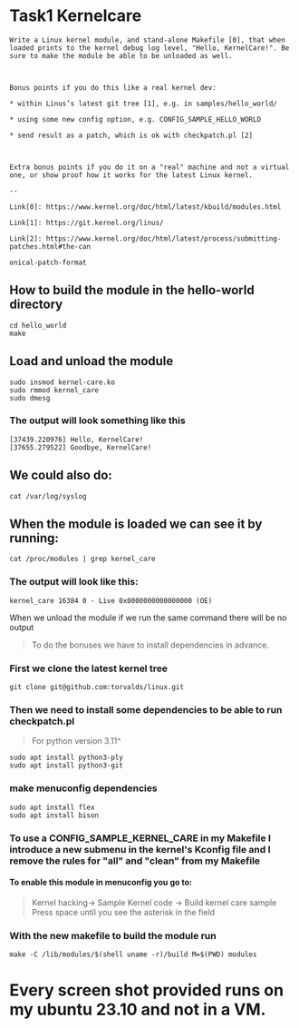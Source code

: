 # Task1 Kernelcare

~~~
Write a Linux kernel module, and stand-alone Makefile [0], that when loaded prints to the kernel debug log level, "Hello, KernelCare!". Be sure to make the module be able to be unloaded as well.

                                        

Bonus points if you do this like a real kernel dev:

* within Linus’s latest git tree [1], e.g. in samples/hello_world/

* using some new config option, e.g. CONFIG_SAMPLE_HELLO_WORLD

* send result as a patch, which is ok with checkpatch.pl [2]

                                        

Extra bonus points if you do it on a "real" machine and not a virtual one, or show proof how it works for the latest Linux kernel.

--

Link[0]: https://www.kernel.org/doc/html/latest/kbuild/modules.html

Link[1]: https://git.kernel.org/linus/                

Link[2]: https://www.kernel.org/doc/html/latest/process/submitting-patches.html#the-can

onical-patch-format
~~~

## How to build the module in the hello-world directory
~~~
cd hello_world
make
~~~

## Load and unload the module
~~~
sudo insmod kernel-care.ko
sudo rmmod kernel_care
sudo dmesg
~~~

### The output will look something like this
~~~
[37439.220976] Hello, KernelCare!
[37655.279522] Goodbye, KernelCare!
~~~

## We could also do:

~~~
cat /var/log/syslog
~~~

## When the module is loaded we can see it by running:
~~~
cat /proc/modules | grep kernel_care
~~~

### The output will look like this:
~~~
kernel_care 16384 0 - Live 0x0000000000000000 (OE)
~~~
When we unload the module if we run the same command there will be no output  

> To do the bonuses we have to install dependencies in advance.  
### First we clone the latest kernel tree
~~~
git clone git@github.com:torvalds/linux.git
~~~

### Then we need to install some dependencies to be able to run checkpatch.pl
>For python version 3.11^
~~~
sudo apt install python3-ply
sudo apt install python3-git
~~~

### make menuconfig dependencies
~~~
sudo apt install flex
sudo apt install bison
~~~

### To use a CONFIG_SAMPLE_KERNEL_CARE in my Makefile I introduce a new submenu in the kernel's Kconfig file and I remove the rules for "all" and "clean" from my Makefile  
#### To enable this module in menuconfig you go to:  
>Kernel hacking-> Sample Kernel code -> Build kernel care sample  
> Press space until you see the asterisk in the field

### With the new makefile to build the module run
~~~
make -C /lib/modules/$(shell uname -r)/build M=$(PWD) modules
~~~

# Every screen shot provided runs on my ubuntu 23.10 and not in a VM.